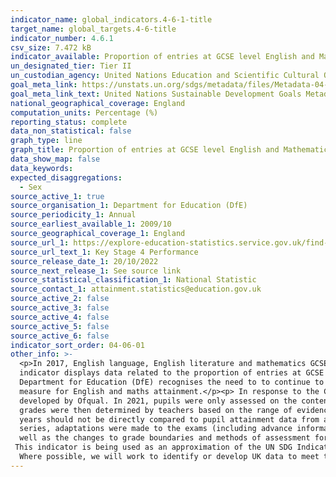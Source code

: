 ```yaml
---
indicator_name: global_indicators.4-6-1-title
target_name: global_targets.4-6-title
indicator_number: 4.6.1
csv_size: 7.472 kB
indicator_available: Proportion of entries at GCSE level English and Mathematics achieving a pass grade
un_designated_tier: Tier II
un_custodian_agency: United Nations Education and Scientific Cultural Organisation - Institute of Statistics (UNESCO-UIS)
goal_meta_link: https://unstats.un.org/sdgs/metadata/files/Metadata-04-06-01.pdf
goal_meta_link_text: United Nations Sustainable Development Goals Metadata (PDF 57.8 KB)
national_geographical_coverage: England
computation_units: Percentage (%)
reporting_status: complete
data_non_statistical: false
graph_type: line
graph_title: Proportion of entries at GCSE level English and Mathematics achieving a pass grade
data_show_map: false
data_keywords:
expected_disaggregations:
  - Sex
source_active_1: true
source_organisation_1: Department for Education (DfE)
source_periodicity_1: Annual
source_earliest_available_1: 2009/10
source_geographical_coverage_1: England
source_url_1: https://explore-education-statistics.service.gov.uk/find-statistics/key-stage-4-performance-revised/2021-22
source_url_text_1: Key Stage 4 Performance
source_release_date_1: 20/10/2022
source_next_release_1: See source link
source_statistical_classification_1: National Statistic
source_contact_1: attainment.statistics@education.gov.uk 
source_active_2: false
source_active_3: false
source_active_4: false
source_active_5: false
source_active_6: false
indicator_sort_order: 04-06-01
other_info: >-
  <p>In 2017, English language, English literature and mathematics GCSEs in England were reformed and graded from 9 to 1, with 9 being the highest grade. A grade 4 or above marks a similar achievement to the old grade C or above, the standard for a level 2 qualification.</p><p> This
  indicator displays data related to the proportion of entries at GCSE level English and Mathematics achieving a pass grade, which means the proportion of entries achieving a grade C or above from years 2009/10 to 2015/16 and a grade 4 and above from 2016/17 onwards. However, the
  Department for Education (DfE) recognises the need to to continue to raise standards in English and maths. As such, the DfE class a grade 5 and above in English or maths as a ‘strong pass' and report the percentage of pupils achieving grades 5 or above as its headline school performance
  measure for English and maths attainment.</p><p> In response to the COVID-19 pandemic, summer exams were cancelled in 2020 and 2021. Pupils scheduled to sit GCSE and A/AS level exams in 2020 were awarded either a centre assessment grade (CAG) or their calculated grade using a model
  developed by Ofqual. In 2021, pupils were only assessed on the content they had been taught for each course and schools were given flexibility to decide how to assess their pupils’ performance, for example, through mock exams, class tests, and non-exam assessment already completed. GCSE
  grades were then determined by teachers based on the range of evidence available and they are referred to as teacher-assessed grades, or TAGs. The changes to the way GCSE grades were awarded in 2019/20 and 2020/21 (with CAGs and TAGs replacing exams) mean pupil attainment data for these
  years should not be directly compared to pupil attainment data from any other years for the purposes of measuring year on year changes in pupil performance.</p><p> The 2021/22 academic year saw the return of the summer exam series. As part of the transition back to the summer exam
  series, adaptations were made to the exams (including advance information) and the approach to grading for 2022 exams broadly reflected a midpoint between results in 2019 and 2021. Given the unprecedented change in the way GCSE results were awarded in the summers of 2020 and 2021, as
  well as the changes to grade boundaries and methods of assessment for 2021/22, users need to exercise caution when considering comparisons over time, as they may not reflect changes in pupil performance alone.
 This indicator is being used as an approximation of the UN SDG Indicator.
  Where possible, we will work to identify or develop UK data to meet the global indicator specification. This indicator has not been identified in collaboration with topic experts.
---
```

